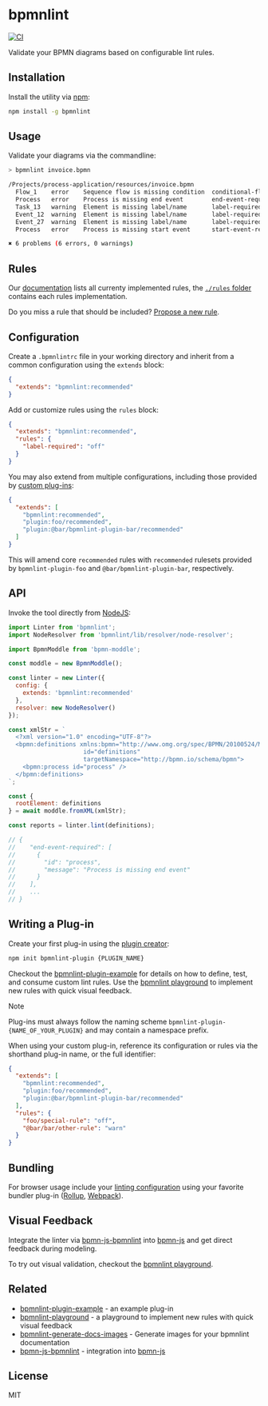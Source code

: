 # bpmnlint

[![CI](https://github.com/bpmn-io/bpmnlint/workflows/CI/badge.svg)](https://github.com/bpmn-io/bpmnlint/actions?query=workflow%3ACI)

Validate your BPMN diagrams based on configurable lint rules.


## Installation

Install the utility via [npm](https://www.npmjs.com/package/bpmnlint):

```sh
npm install -g bpmnlint
```


## Usage

Validate your diagrams via the commandline:

```sh
> bpmnlint invoice.bpmn

/Projects/process-application/resources/invoice.bpmn
  Flow_1    error    Sequence flow is missing condition  conditional-flows
  Process   error    Process is missing end event        end-event-required
  Task_13   warning  Element is missing label/name       label-required
  Event_12  warning  Element is missing label/name       label-required
  Event_27  warning  Element is missing label/name       label-required
  Process   error    Process is missing start event      start-event-required

✖ 6 problems (6 errors, 0 warnings)
```


## Rules

Our [documentation](https://github.com/bpmn-io/bpmnlint/tree/master/docs/rules#rules) lists all currenty implemented rules, the [`./rules` folder](https://github.com/bpmn-io/bpmnlint/tree/master/rules) contains each rules implementation.

Do you miss a rule that should be included? [Propose a new rule](https://github.com/bpmn-io/bpmnlint/issues/new?assignees=&labels=rules&template=NEW_RULE.md).


## Configuration

Create a `.bpmnlintrc` file in your working directory and inherit from a common configuration using the `extends` block:

```json
{
  "extends": "bpmnlint:recommended"
}
```

Add or customize rules using the `rules` block:

```json
{
  "extends": "bpmnlint:recommended",
  "rules": {
    "label-required": "off"
  }
}
```

You may also extend from multiple configurations, including those provided by [custom plug-ins](#writing-a-plug-in):

```json
{
  "extends": [
    "bpmnlint:recommended",
    "plugin:foo/recommended",
    "plugin:@bar/bpmnlint-plugin-bar/recommended"
  ]
}
```

This will amend core `recommended` rules with `recommended` rulesets provided by `bpmnlint-plugin-foo` and `@bar/bpmnlint-plugin-bar`, respectively.

## API

Invoke the tool directly from [NodeJS](https://nodejs.org/en):

```javascript
import Linter from 'bpmnlint';
import NodeResolver from 'bpmnlint/lib/resolver/node-resolver';

import BpmnModdle from 'bpmn-moddle';

const moddle = new BpmnModdle();

const linter = new Linter({ 
  config: {
    extends: 'bpmnlint:recommended'
  },
  resolver: new NodeResolver()
});

const xmlStr = `
  <?xml version="1.0" encoding="UTF-8"?>
  <bpmn:definitions xmlns:bpmn="http://www.omg.org/spec/BPMN/20100524/MODEL" 
                     id="definitions" 
                     targetNamespace="http://bpmn.io/schema/bpmn">
    <bpmn:process id="process" />
  </bpmn:definitions>
`;

const {
  rootElement: definitions
} = await moddle.fromXML(xmlStr);

const reports = linter.lint(definitions);

// {
//    "end-event-required": [
//      {
//        "id": "process",
//        "message": "Process is missing end event"
//      }
//    ],
//    ...
// }
```


## Writing a Plug-in

Create your first plug-in using the [plugin creator](https://github.com/nikku/create-bpmnlint-plugin):

```sh
npm init bpmnlint-plugin {PLUGIN_NAME}
```

Checkout the [bpmnlint-plugin-example](https://github.com/bpmn-io/bpmnlint-plugin-example) for details on how to define, test, and consume custom lint rules. Use the [bpmnlint playground](https://github.com/bpmn-io/bpmnlint-playground) to implement new rules with quick visual feedback.

> [!NOTE]
> Plug-ins must always follow the naming scheme `bpmnlint-plugin-{NAME_OF_YOUR_PLUGIN}` and may contain a namespace prefix.

When using your custom plug-in, reference its configuration or rules via the shorthand plug-in name, or the full identifier:

```json
{
  "extends": [
    "bpmnlint:recommended",
    "plugin:foo/recommended",
    "plugin:@bar/bpmnlint-plugin-bar/recommended"
  ],
  "rules": {
    "foo/special-rule": "off",
    "@bar/bar/other-rule": "warn"
  }
}
```


## Bundling

For browser usage include your [linting configuration](#configuration) using your favorite bundler plug-in ([Rollup](https://www.npmjs.com/package/rollup-plugin-bpmnlint), [Webpack](https://www.npmjs.com/package/bpmnlint-loader)).


## Visual Feedback

Integrate the linter via [bpmn-js-bpmnlint](https://github.com/bpmn-io/bpmn-js-bpmnlint) into [bpmn-js](https://github.com/bpmn-io/bpmn-js) and get direct feedback during modeling.

To try out visual validation, checkout the [bpmnlint playground](https://github.com/bpmn-io/bpmnlint-playground).


## Related

* [bpmnlint-plugin-example](https://github.com/bpmn-io/bpmnlint-plugin-example) - an example plug-in
* [bpmnlint-playground](https://github.com/bpmn-io/bpmnlint-playground) - a playground to implement new rules with quick visual feedback
* [bpmnlint-generate-docs-images](https://github.com/bpmn-io/bpmnlint-generate-docs-images) - Generate images for your bpmnlint documentation
* [bpmn-js-bpmnlint](https://github.com/bpmn-io/bpmn-js-bpmnlint) - integration into [bpmn-js](https://github.com/bpmn-io/bpmn-js)


## License

MIT
